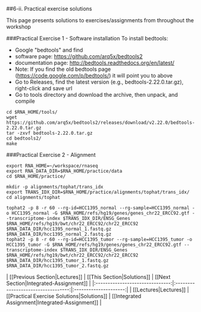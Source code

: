 ##6-ii. Practical exercise solutions

This page presents solutions to exercises/assignments from throughout the workshop

###Practical Exercise 1 - Software installation
To install bedtools:
* Google "bedtools" and find 
 * software page: https://github.com/arq5x/bedtools2
 * documentation page: http://bedtools.readthedocs.org/en/latest/
 * Note: If you find the old bedtools page (https://code.google.com/p/bedtools/) it will point you to above
* Go to Releases, find the latest version (e.g., bedtools-2.22.0.tar.gz), right-click and save url
* Go to tools directory and download the archive, then unpack, and compile
```
cd $RNA_HOME/tools/
wget https://github.com/arq5x/bedtools2/releases/download/v2.22.0/bedtools-2.22.0.tar.gz
tar -zxvf bedtools-2.22.0.tar.gz
cd bedtools2/
make
```

###Practical Exercise 2 - Alignment

```
export RNA_HOME=~/workspace/rnaseq
export RNA_DATA_DIR=$RNA_HOME/practice/data
cd $RNA_HOME/practice/

mkdir -p alignments/tophat/trans_idx
export TRANS_IDX_DIR=$RNA_HOME/practice/alignments/tophat/trans_idx/
cd alignments/tophat

tophat2 -p 8 -r 60 --rg-id=HCC1395_normal --rg-sample=HCC1395_normal -o HCC1395_normal -G $RNA_HOME/refs/hg19/genes/genes_chr22_ERCC92.gtf --transcriptome-index $TRANS_IDX_DIR/ENSG_Genes $RNA_HOME/refs/hg19/bwt/chr22_ERCC92/chr22_ERCC92 $RNA_DATA_DIR/hcc1395_normal_1.fastq.gz $RNA_DATA_DIR/hcc1395_normal_2.fastq.gz
tophat2 -p 8 -r 60 --rg-id=HCC1395_tumor --rg-sample=HCC1395_tumor -o HCC1395_tumor -G $RNA_HOME/refs/hg19/genes/genes_chr22_ERCC92.gtf --transcriptome-index $TRANS_IDX_DIR/ENSG_Genes $RNA_HOME/refs/hg19/bwt/chr22_ERCC92/chr22_ERCC92 $RNA_DATA_DIR/hcc1395_tumor_1.fastq.gz $RNA_DATA_DIR/hcc1395_tumor_2.fastq.gz

```


| [[Previous Section|Lectures]]  | [[This Section|Solutions]]         | [[Next Section|Integrated-Assignment]]          |
|:-------------------------------:|:----------------------------------:|:---------------------:|
| [[Lectures|Lectures]]         | [[Practical Exercise Solutions|Solutions]] |  [[Integrated Assignment|Integrated-Assignment]] |

